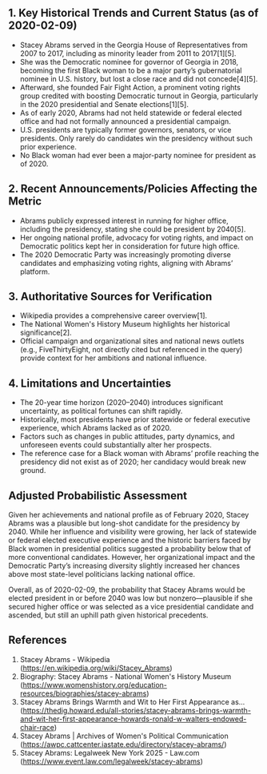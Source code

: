 ## 1. Key Historical Trends and Current Status (as of 2020-02-09)

- Stacey Abrams served in the Georgia House of Representatives from 2007 to 2017, including as minority leader from 2011 to 2017[1][5].
- She was the Democratic nominee for governor of Georgia in 2018, becoming the first Black woman to be a major party’s gubernatorial nominee in U.S. history, but lost a close race and did not concede[4][5].
- Afterward, she founded Fair Fight Action, a prominent voting rights group credited with boosting Democratic turnout in Georgia, particularly in the 2020 presidential and Senate elections[1][5].
- As of early 2020, Abrams had not held statewide or federal elected office and had not formally announced a presidential campaign.
- U.S. presidents are typically former governors, senators, or vice presidents. Only rarely do candidates win the presidency without such prior experience.
- No Black woman had ever been a major-party nominee for president as of 2020.

## 2. Recent Announcements/Policies Affecting the Metric

- Abrams publicly expressed interest in running for higher office, including the presidency, stating she could be president by 2040[5].
- Her ongoing national profile, advocacy for voting rights, and impact on Democratic politics kept her in consideration for future high office.
- The 2020 Democratic Party was increasingly promoting diverse candidates and emphasizing voting rights, aligning with Abrams’ platform.

## 3. Authoritative Sources for Verification

- Wikipedia provides a comprehensive career overview[1].
- The National Women's History Museum highlights her historical significance[2].
- Official campaign and organizational sites and national news outlets (e.g., FiveThirtyEight, not directly cited but referenced in the query) provide context for her ambitions and national influence.

## 4. Limitations and Uncertainties

- The 20-year time horizon (2020–2040) introduces significant uncertainty, as political fortunes can shift rapidly.
- Historically, most presidents have prior statewide or federal executive experience, which Abrams lacked as of 2020.
- Factors such as changes in public attitudes, party dynamics, and unforeseen events could substantially alter her prospects.
- The reference case for a Black woman with Abrams’ profile reaching the presidency did not exist as of 2020; her candidacy would break new ground.

## Adjusted Probabilistic Assessment

Given her achievements and national profile as of February 2020, Stacey Abrams was a plausible but long-shot candidate for the presidency by 2040. While her influence and visibility were growing, her lack of statewide or federal elected executive experience and the historic barriers faced by Black women in presidential politics suggested a probability below that of more conventional candidates. However, her organizational impact and the Democratic Party’s increasing diversity slightly increased her chances above most state-level politicians lacking national office.

Overall, as of 2020-02-09, the probability that Stacey Abrams would be elected president in or before 2040 was low but nonzero—plausible if she secured higher office or was selected as a vice presidential candidate and ascended, but still an uphill path given historical precedents.

## References

1. Stacey Abrams - Wikipedia (https://en.wikipedia.org/wiki/Stacey_Abrams)
2. Biography: Stacey Abrams - National Women's History Museum (https://www.womenshistory.org/education-resources/biographies/stacey-abrams)
3. Stacey Abrams Brings Warmth and Wit to Her First Appearance as... (https://thedig.howard.edu/all-stories/stacey-abrams-brings-warmth-and-wit-her-first-appearance-howards-ronald-w-walters-endowed-chair-race)
4. Stacey Abrams | Archives of Women's Political Communication (https://awpc.cattcenter.iastate.edu/directory/stacey-abrams/)
5. Stacey Abrams: Legalweek New York 2025 - Law.com (https://www.event.law.com/legalweek/stacey-abrams)